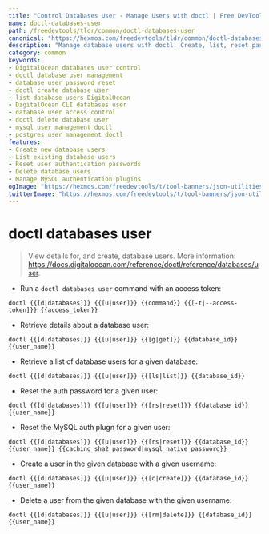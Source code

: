 ```yaml
---
title: "Control Databases User - Manage Users with doctl | Free DevTools"
name: doctl-databases-user
path: /freedevtools/tldr/common/doctl-databases-user
canonical: "https://hexmos.com/freedevtools/tldr/common/doctl-databases-user/"
description: "Manage database users with doctl. Create, list, reset passwords, and delete database users easily. Streamline your DigitalOcean database management. Free online tool, no registration required."
category: common
keywords:
- DigitalOcean databases user control
- doctl database user management
- database user password reset
- doctl create database user
- list database users DigitalOcean
- DigitalOcean CLI databases user
- database user access control
- doctl delete database user
- mysql user management doctl
- postgres user management doctl
features:
- Create new database users
- List existing database users
- Reset user authentication passwords
- Delete database users
- Manage MySQL authentication plugins
ogImage: "https://hexmos.com/freedevtools/t/tool-banners/json-utilities-banner.png"
twitterImage: "https://hexmos.com/freedevtools/t/tool-banners/json-utilities-banner.png"
---
```


# doctl databases user

> View details for, and create, database users.
> More information: <https://docs.digitalocean.com/reference/doctl/reference/databases/user>.

- Run a `doctl databases user` command with an access token:

`doctl {{[d|databases]}} {{[u|user]}} {{command}} {{[-t|--access-token]}} {{access_token}}`

- Retrieve details about a database user:

`doctl {{[d|databases]}} {{[u|user]}} {{[g|get]}} {{database_id}} {{user_name}}`

- Retrieve a list of database users for a given database:

`doctl {{[d|databases]}} {{[u|user]}} {{[ls|list]}} {{database_id}}`

- Reset the auth password for a given user:

`doctl {{[d|databases]}} {{[u|user]}} {{[rs|reset]}} {{database id}} {{user_name}}`

- Reset the MySQL auth plugn for a given user:

`doctl {{[d|databases]}} {{[u|user]}} {{[rs|reset]}} {{database_id}} {{user_name}} {{caching_sha2_password|mysql_native_password}}`

- Create a user in the given database with a given username:

`doctl {{[d|databases]}} {{[u|user]}} {{[c|create]}} {{database_id}} {{user_name}}`

- Delete a user from the given database with the given username:

`doctl {{[d|databases]}} {{[u|user]}} {{[rm|delete]}} {{database_id}} {{user_name}}`
